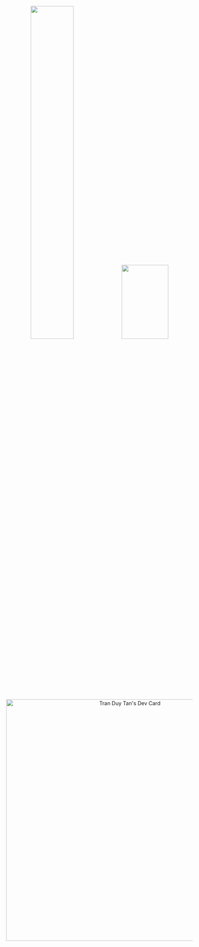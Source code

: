 
<p align="center">
    <a href="https://leetcode.com/TanDangHocGiaiThuat/"><img width="48%" src="https://leetcode.card.workers.dev/TanDangHocGiaiThuat?theme=dark&font=baloo&extension=null&border=2&border_radius=8"></a>
    <a href="https://github.com/tantd2203"><img width="50%" height="200px" src="https://github-readme-stats.vercel.app/api/top-langs/?username=tantd2203&theme=dark&hide=html,css,cmake&layout=compact&langs_count=5&bg_color=101010&hide_title=true"></a>
    <br>
<a href="https://app.daily.dev/tranduytan"><img src="https://api.daily.dev/devcards/v2/VMzZybZfE7psb1NEasOsL.png?r=ke9&type=wide" width="652" alt="Tran Duy Tan's Dev Card"/></a>
</p>
